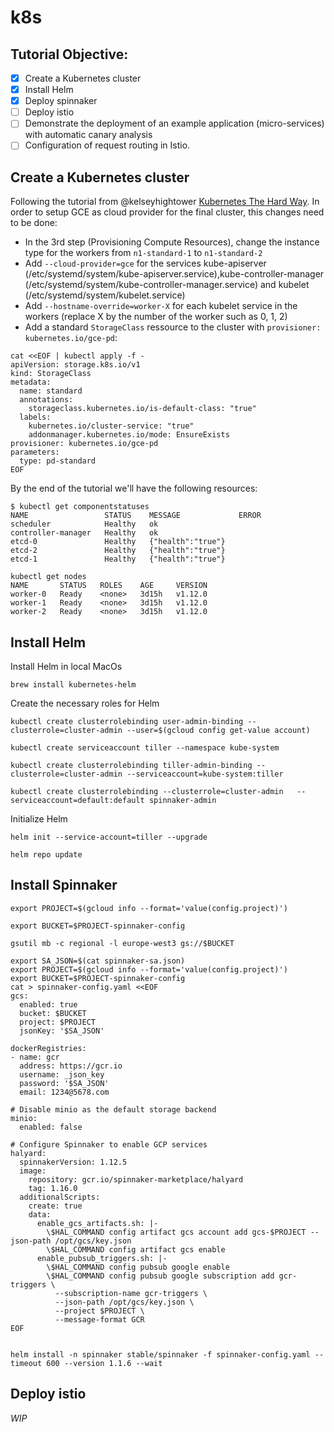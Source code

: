 # k8s

## Tutorial Objective:
- [x] Create a Kubernetes cluster
- [x] Install Helm
- [x] Deploy spinnaker
- [ ] Deploy istio
- [ ] Demonstrate the deployment of an example application (micro-services) with automatic canary analysis
- [ ] Configuration of request routing in Istio.

## Create a Kubernetes cluster
Following the tutorial from @kelseyhightower [Kubernetes The Hard Way](https://github.com/kelseyhightower/kubernetes-the-hard-way).
In order to setup GCE as cloud provider for the final cluster, this changes need to be done:
- In the 3rd step (Provisioning Compute Resources), change the instance type for the workers from `n1-standard-1` to `n1-standard-2` 
- Add `--cloud-provider=gce` for the services  kube-apiserver (/etc/systemd/system/kube-apiserver.service),kube-controller-manager (/etc/systemd/system/kube-controller-manager.service) and kubelet (/etc/systemd/system/kubelet.service)
- Add `--hostname-override=worker-X` for each kubelet service in the workers (replace X by the number of the worker such as 0, 1, 2)
- Add a standard `StorageClass` ressource to the cluster with `provisioner: kubernetes.io/gce-pd`:
```
cat <<EOF | kubectl apply -f -
apiVersion: storage.k8s.io/v1
kind: StorageClass
metadata:
  name: standard
  annotations:
    storageclass.kubernetes.io/is-default-class: "true"
  labels:
    kubernetes.io/cluster-service: "true"
    addonmanager.kubernetes.io/mode: EnsureExists
provisioner: kubernetes.io/gce-pd
parameters:
  type: pd-standard
EOF
```
By the end of the tutorial we'll have the following resources:
```
$ kubectl get componentstatuses
NAME                 STATUS    MESSAGE             ERROR
scheduler            Healthy   ok
controller-manager   Healthy   ok
etcd-0               Healthy   {"health":"true"}
etcd-2               Healthy   {"health":"true"}
etcd-1               Healthy   {"health":"true"}
```
```
kubectl get nodes
NAME       STATUS   ROLES    AGE     VERSION
worker-0   Ready    <none>   3d15h   v1.12.0
worker-1   Ready    <none>   3d15h   v1.12.0
worker-2   Ready    <none>   3d15h   v1.12.0
```

## Install Helm

Install Helm in local MacOs
```
brew install kubernetes-helm
```

Create the necessary roles for Helm
```
kubectl create clusterrolebinding user-admin-binding --clusterrole=cluster-admin --user=$(gcloud config get-value account)

kubectl create serviceaccount tiller --namespace kube-system 

kubectl create clusterrolebinding tiller-admin-binding --clusterrole=cluster-admin --serviceaccount=kube-system:tiller

kubectl create clusterrolebinding --clusterrole=cluster-admin	--serviceaccount=default:default spinnaker-admin
```

Initialize Helm
```
helm init --service-account=tiller --upgrade 

helm repo update
```

## Install Spinnaker

```
export PROJECT=$(gcloud info --format='value(config.project)')

export BUCKET=$PROJECT-spinnaker-config

gsutil mb -c regional -l europe-west3 gs://$BUCKET

export SA_JSON=$(cat spinnaker-sa.json)
export PROJECT=$(gcloud info --format='value(config.project)')
export BUCKET=$PROJECT-spinnaker-config
cat > spinnaker-config.yaml <<EOF
gcs:
  enabled: true
  bucket: $BUCKET
  project: $PROJECT
  jsonKey: '$SA_JSON'

dockerRegistries:
- name: gcr
  address: https://gcr.io
  username: _json_key
  password: '$SA_JSON'
  email: 1234@5678.com

# Disable minio as the default storage backend
minio:
  enabled: false

# Configure Spinnaker to enable GCP services
halyard:
  spinnakerVersion: 1.12.5
  image:
    repository: gcr.io/spinnaker-marketplace/halyard
    tag: 1.16.0
  additionalScripts:
    create: true
    data:
      enable_gcs_artifacts.sh: |-
        \$HAL_COMMAND config artifact gcs account add gcs-$PROJECT --json-path /opt/gcs/key.json
        \$HAL_COMMAND config artifact gcs enable
      enable_pubsub_triggers.sh: |-
        \$HAL_COMMAND config pubsub google enable
        \$HAL_COMMAND config pubsub google subscription add gcr-triggers \
          --subscription-name gcr-triggers \
          --json-path /opt/gcs/key.json \
          --project $PROJECT \
          --message-format GCR
EOF


helm install -n spinnaker stable/spinnaker -f spinnaker-config.yaml --timeout 600 --version 1.1.6 --wait
```


## Deploy istio
*WIP*
